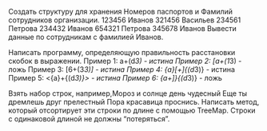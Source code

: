 Создать структуру для хранения Номеров паспортов и Фамилий сотрудников организации.
123456 Иванов
321456 Васильев
234561 Петрова
234432 Иванов
654321 Петрова
345678 Иванов
Вывести данные по сотрудникам с фамилией Иванов.



Написать программу, определяющую правильность расстановки скобок в выражении.
Пример 1: a+(d*3) - истина
Пример 2: [a+(1*3) - ложь
Пример 3: [6+(3*3)] - истина
Пример 4: {a}[+]{(d*3)} - истина
Пример 5: <{a}+{(d*3)}> - истина
Пример 6: {a+]}{(d*3)} - ложь



Взять набор строк, например,Мороз и солнце день чудесный Еще ты дремлешь друг прелестный Пора красавица проснись.
Написать метод, который отсортирует эти строки по длине с помощью TreeMap. Строки с одинаковой длиной не должны “потеряться”.